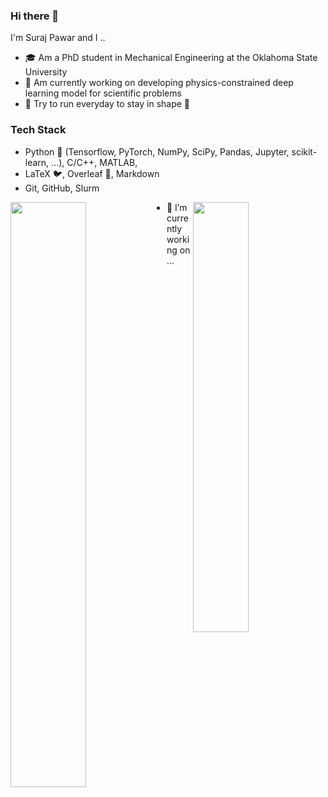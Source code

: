 ### Hi there 👋

I'm Suraj Pawar and I ..
* :mortar_board: Am a PhD student in Mechanical Engineering at the Oklahoma State University
* :telescope: Am currently working on developing physics-constrained deep learning model for scientific problems 
* :runner: Try to run everyday to stay in shape :muscle:

### Tech Stack

* Python :snake: (Tensorflow, PyTorch, NumPy, SciPy, Pandas, Jupyter, scikit-learn, ...), C/C++, MATLAB, 
* LaTeX :bird:, Overleaf :leaves:, Markdown
* Git, GitHub, Slurm


<p>
	<a href="#/"><img width="49%" src="https://github-readme-stats.vercel.app/api?username=surajp92&show_icons=true&hide_title=true" align="left"></a>
	<a href="#/"><img width="42%" src="https://github-readme-stats.vercel.app/api/top-langs/?username=surajp92&layout=compact&hide_title=true" align="right"></a>
</p>

- 🔭 I’m currently working on ...

<!--

[![Suraj's github activity graph](https://activity-graph.herokuapp.com/graph?username=surajp92&theme=github)](https://github.com/surajp92/github-readme-activity-graph)

**surajp92/surajp92** is a ✨ _special_ ✨ repository because its `README.md` (this file) appears on your GitHub profile.



Here are some ideas to get you started:

- 🔭 I’m currently working on ...
- 🌱 I’m currently learning ...
- 👯 I’m looking to collaborate on ...
- 🤔 I’m looking for help with ...
- 💬 Ask me about ...
- 📫 How to reach me: ...
- 😄 Pronouns: ...
- ⚡ Fun fact: ...
-->
